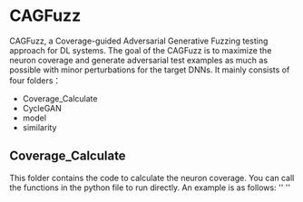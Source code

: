 # CAGFuzz
CAGFuzz, a Coverage-guided Adversarial Generative Fuzzing testing approach for DL systems. The goal of the CAGFuzz is to maximize the neuron coverage and generate adversarial test examples as much as possible with minor perturbations for the target DNNs. It mainly consists of four folders：
* Coverage_Calculate
* CycleGAN
* model
* similarity
## Coverage_Calculate
This folder contains the code to calculate the neuron coverage. You can call the functions in the python file to run directly. An example is as follows:
'<from Keras_coverage import NCoverage>'
'<from keras.models import load_model>'
